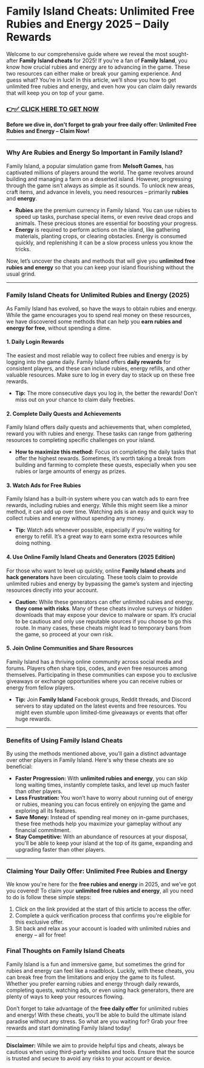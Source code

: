 # Family Island Cheats: Unlimited Free Rubies and Energy 2025 – Daily Rewards

Welcome to our comprehensive guide where we reveal the most sought-after **Family Island cheats** for 2025! If you're a fan of **Family Island**, you know how crucial rubies and energy are to advancing in the game. These two resources can either make or break your gaming experience. And guess what? You’re in luck! In this article, we’ll show you how to get unlimited free rubies and energy, and even how you can claim daily rewards that will keep you on top of your game.

### [👉✅ CLICK HERE TO GET NOW](https://freerewards.xyz/family/island/)

**Before we dive in, don't forget to grab your free daily offer: Unlimited Free Rubies and Energy – Claim Now!**

---

### Why Are Rubies and Energy So Important in Family Island?

Family Island, a popular simulation game from **Melsoft Games**, has captivated millions of players around the world. The game revolves around building and managing a farm on a deserted island. However, progressing through the game isn’t always as simple as it sounds. To unlock new areas, craft items, and advance in levels, you need resources – primarily **rubies** and **energy**.

- **Rubies** are the premium currency in Family Island. You can use rubies to speed up tasks, purchase special items, or even revive dead crops and animals. These precious stones are essential for boosting your progress.
- **Energy** is required to perform actions on the island, like gathering materials, planting crops, or clearing obstacles. Energy is consumed quickly, and replenishing it can be a slow process unless you know the tricks.

Now, let’s uncover the cheats and methods that will give you **unlimited free rubies and energy** so that you can keep your island flourishing without the usual grind.

---

### Family Island Cheats for Unlimited Rubies and Energy (2025)

As Family Island has evolved, so have the ways to obtain rubies and energy. While the game encourages you to spend real money on these resources, we have discovered some methods that can help you **earn rubies and energy for free**, without spending a dime.

#### 1. **Daily Login Rewards**
The easiest and most reliable way to collect free rubies and energy is by logging into the game daily. Family Island offers **daily rewards** for consistent players, and these can include rubies, energy refills, and other valuable resources. Make sure to log in every day to stack up on these free rewards.

- **Tip:** The more consecutive days you log in, the better the rewards! Don’t miss out on your chance to claim daily freebies.

#### 2. **Complete Daily Quests and Achievements**
Family Island offers daily quests and achievements that, when completed, reward you with rubies and energy. These tasks can range from gathering resources to completing specific challenges on your island.

- **How to maximize this method:** Focus on completing the daily tasks that offer the highest rewards. Sometimes, it’s worth taking a break from building and farming to complete these quests, especially when you see rubies or large amounts of energy as prizes.

#### 3. **Watch Ads for Free Rubies**
Family Island has a built-in system where you can watch ads to earn free rewards, including rubies and energy. While this might seem like a minor method, it can add up over time. Watching ads is an easy and quick way to collect rubies and energy without spending any money.

- **Tip:** Watch ads whenever possible, especially if you’re waiting for energy to refill. It’s a great way to earn some extra resources while doing nothing.

#### 4. **Use Online Family Island Cheats and Generators (2025 Edition)**
For those who want to level up quickly, online **Family Island cheats** and **hack generators** have been circulating. These tools claim to provide unlimited rubies and energy by bypassing the game’s system and injecting resources directly into your account.

- **Caution:** While these generators can offer unlimited rubies and energy, **they come with risks**. Many of these cheats involve surveys or hidden downloads that may expose your device to malware or spam. It’s crucial to be cautious and only use reputable sources if you choose to go this route. In many cases, these cheats might lead to temporary bans from the game, so proceed at your own risk.

#### 5. **Join Online Communities and Share Resources**
Family Island has a thriving online community across social media and forums. Players often share tips, codes, and even free resources among themselves. Participating in these communities can expose you to exclusive giveaways or exchange opportunities where you can receive rubies or energy from fellow players.

- **Tip:** Join **Family Island** Facebook groups, Reddit threads, and Discord servers to stay updated on the latest events and free resources. You might even stumble upon limited-time giveaways or events that offer huge rewards.

---

### Benefits of Using Family Island Cheats

By using the methods mentioned above, you’ll gain a distinct advantage over other players in Family Island. Here's why these cheats are so beneficial:

- **Faster Progression:** With **unlimited rubies and energy**, you can skip long waiting times, instantly complete tasks, and level up much faster than other players.
- **Less Frustration:** You won’t have to worry about running out of energy or rubies, meaning you can focus entirely on enjoying the game and exploring all its features.
- **Save Money:** Instead of spending real money on in-game purchases, these free methods help you maximize your gameplay without any financial commitment.
- **Stay Competitive:** With an abundance of resources at your disposal, you’ll be able to keep your island at the top of its game, expanding and upgrading faster than other players.

---

### Claiming Your Daily Offer: Unlimited Free Rubies and Energy

We know you're here for the **free rubies and energy** in 2025, and we’ve got you covered! To claim your **unlimited free rubies and energy**, all you need to do is follow these simple steps:

1. Click on the link provided at the start of this article to access the offer.
2. Complete a quick verification process that confirms you're eligible for this exclusive offer.
3. Sit back and relax as your account is loaded with unlimited rubies and energy – all for free!

### Final Thoughts on Family Island Cheats

Family Island is a fun and immersive game, but sometimes the grind for rubies and energy can feel like a roadblock. Luckily, with these cheats, you can break free from the limitations and enjoy the game to its fullest. Whether you prefer earning rubies and energy through daily rewards, completing quests, watching ads, or even using hack generators, there are plenty of ways to keep your resources flowing.

Don’t forget to take advantage of the **free daily offer** for unlimited rubies and energy! With these cheats, you’ll be able to build the ultimate island paradise without any stress. So what are you waiting for? Grab your free rewards and start dominating Family Island today!

---

**Disclaimer:** While we aim to provide helpful tips and cheats, always be cautious when using third-party websites and tools. Ensure that the source is trusted and secure to avoid any risks to your account or device.
